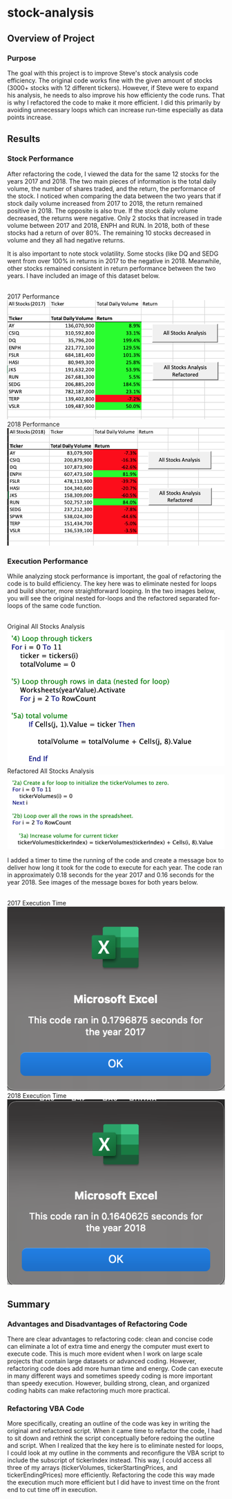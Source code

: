 # stock-analysis

## Overview of Project

### Purpose
The goal with this project is to improve Steve's stock analysis code efficiency. The original code works fine with the given amount of stocks (3000+ stocks with 12 different tickers). However, if Steve were to expand his analysis, he needs to also improve his how efficienty the code runs. That is why I refactored the code to make it more efficient. I did this primarily by avoiding unnecessary loops which can increase run-time especially as data points increase. 

## Results

### Stock Performance 
After refactoring the code, I viewed the data for the same 12 stocks for the years 2017 and 2018. The two main pieces of information is the total daily volume, the number of shares traded, and the return, the performance of the stock. I noticed when comparing the data between the two years that if stock daily volume increased from 2017 to 2018, the return remained positive in 2018. The opposite is also true. If the stock daily volume decreased, the returns were negative. Only 2 stocks that increased in trade volume between 2017 and 2018, ENPH and RUN. In 2018, both of these stocks had a return of over 80%. The remaining 10 stocks decreased in volume and they all had negative returns. <br/>

It is also important to note stock volatility. Some stocks (like DQ and SEDG went from over 100% in returns in 2017 to the negative in 2018. Meanwhile, other stocks remained consistent in return performance between the two years. I have included an image of this dataset below. 

<br/> 2017 Performance ![2017Data](2017Data.png)  <br/> 2018 Performance ![2018Data](2018Data.png) <br/>

### Execution Performance
While analyzing stock performance is important, the goal of refactoring the code is to build efficiency. The key here was to eliminate nested for loops and build shorter, more straightforward looping. In the two images below, you will see the original nested for-loops and the refactored separated for-loops of the same code function. 

<br/> Original All Stocks Analysis ![original](/images/original.png)   <br/> Refactored All Stocks Analysis![refactor](/images/refactor.png) <br/>


I added a timer to time the running of the code and create a message box to deliver how long it took for the code to execute for each year. The code ran in approximately 0.18 seconds for the year 2017 and 0.16 seconds for the year 2018. See images of the message boxes for both years below.

<br/> 2017 Execution Time <br/> ![VBA_Challenge_2017](/images/VBA_Challenge_2017.png)  <br/> 2018 Execution Time <br/>![VBA_Challenge_2018](/images/VBA_Challenge_2018.png) <br/>
## Summary 

### Advantages and Disadvantages of Refactoring Code
There are clear advantages to refactoring code: clean and concise code can eliminate a lot of extra time and energy the computer must exert to execute code. This is much more evident when I work on large scale projects that contain large datasets or advanced coding. However, refactoring code does add more human time and energy. Code can execute in many different ways and sometimes speedy coding is more important than speedy execution. However, building strong, clean, and organized coding habits can make refactoring much more practical. <br/>

### Refactoring VBA Code
More specifically, creating an outline of the code was key in writing the original and refactored script. When it came time to refactor the code, I had to sit down and rethink the script conceptually before redoing the outline and script. When I realized that the key here is to eliminate nested for loops, I could look at my outline in the comments and reconfigure the VBA script to include the subscript of tickerIndex instead. This way, I could access all three of my arrays (tickerVolumes, tickerStartingPrices, and tickerEndingPrices) more efficiently. Refactoring the code this way made the execution much more efficient but I did have to invest time on the front end to cut time off in execution. 



